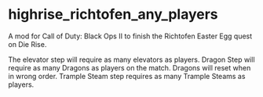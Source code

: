 # highrise_richtofen_any_players
A mod for Call of Duty: Black Ops II to finish the Richtofen Easter Egg quest on Die Rise.

The elevator step will require as many elevators as players.
Dragon Step will require as many Dragons as players on the match. Dragons will reset when in wrong order.
Trample Steam step requires as many Trample Steams as players.
